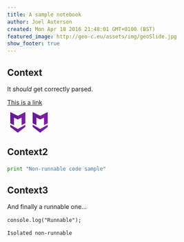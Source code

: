 ```yaml
---
title: A sample notebook
author: Joel Auterson
created: Mon Apr 18 2016 21:48:01 GMT+0100 (BST)
featured_image: http://geo-c.eu/assets/img/geoSlide.jpg
show_footer: true
---
```


## Context

It _should_ get correctly parsed.

[This is a link](http://github.com)

![Image, with alt](https://github.com/adam-p/markdown-here/raw/master/src/common/images/icon48.png "Optional title")
![](https://github.com/adam-p/markdown-here/raw/master/src/common/images/icon48.png)

## Context2


```python
print "Non-runnable code sample"
```

## Context3


And finally a runnable one...

```javascript; runnable
console.log("Runnable");
```

```
Isolated non-runnable
```
